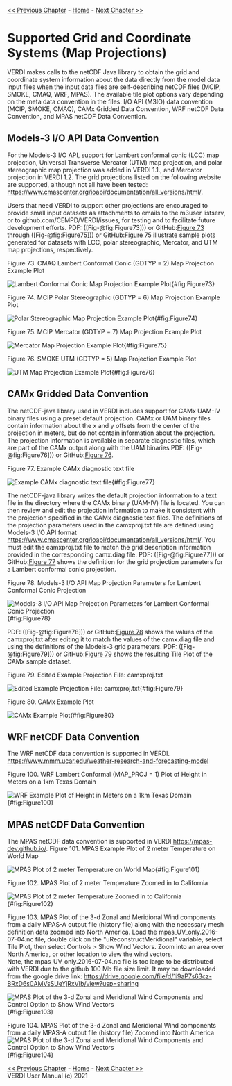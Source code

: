 <!-- BEGIN COMMENT -->
  
[<< Previous Chapter](VERDI_ch11.md) - [Home](README.md) - [Next Chapter >>](VERDI_ch13.md)

<!-- END COMMENT -->

Supported Grid and Coordinate Systems (Map Projections)
======================================

VERDI makes calls to the netCDF Java library to obtain the grid and coordinate system information about the data directly from the model data input files when the input data files are self-describing netCDF files (MCIP, SMOKE, CMAQ, WRF, MPAS). The available tile plot options vary depending on the meta data convention in the files: I/O API (M3IO) data convention (MCIP, SMOKE, CMAQ), CAMx Gridded Data Convention, WRF netCDF Data Convention, and MPAS netCDF Data Convention. 

Models-3 I/O API Data Convention
----------------------

For the Models-3 I/O API, support for Lambert conformal conic (LCC) map projection, Universal Transverse Mercator (UTM) map projection, and polar stereographic map projection was added in VERDI 1.1., and Mercator projection in VERDI 1.2. The grid projections listed on the following website are supported, although not all have been tested: 
https://www.cmascenter.org/ioapi/documentation/all_versions/html/.

Users that need VERDI to support other projections are encouraged to provide small input datasets as attachments to emails to the m3user listserv, or to github.com/CEMPD/VERDI/issues, for testing and to facilitate future development efforts. PDF: ([Fig-@fig:Figure73])) or GitHub:[Figure 73](#Figure73) through ([Fig-@fig:Figure75])) or GitHub:[Figure 75](#Figure75) illustrate sample plots generated for datasets with LCC, polar stereographic, Mercator, and UTM map projections, respectively.

Figure 73. CMAQ Lambert Conformal Conic (GDTYP = 2) Map Projection Example Plot<br>

![Lambert Conformal Conic Map Projection Example Plot](./media/image073.png){#fig:Figure73}


Figure 74. MCIP Polar Stereographic (GDTYP = 6) Map Projection Example Plot<br>

![Polar Stereographic Map Projection Example Plot](./media/image074.png){#fig:Figure74}


Figure 75. MCIP Mercator (GDTYP = 7) Map Projection Example Plot<br>

![Mercator Map Projection Example Plot](./media/image075.png){#fig:Figure75}


Figure 76. SMOKE UTM (GDTYP = 5) Map Projection Example Plot<br>

![UTM Map Projection Example Plot](./media/image076.png){#fig:Figure76}


CAMx Gridded Data Convention
--------------------------

The netCDF-java library used in VERDI includes support for CAMx UAM-IV binary files using a preset default projection. CAMx or UAM binary files contain information about the x and y offsets from the center of the projection in meters, but do not contain information about the projection. The projection information is available in separate diagnostic files, which are part of the CAMx output along with the UAM binaries PDF: ([Fig-@fig:Figure76])) or GitHub:[Figure 76](#Figure76).



Figure 77. Example CAMx diagnostic text file<br>

![Example CAMx diagnostic text file](./media/image077.png){#fig:Figure77}



The netCDF-java library writes the default projection information to a text file in the directory where the CAMx binary (UAM-IV) file is located. You can then review and edit the projection information to make it consistent with the projection specified in the CAMx diagnostic text files. The definitions of the projection parameters used in the camxproj.txt file are defined using Models-3 I/O API format https://www.cmascenter.org/ioapi/documentation/all_versions/html/. You must edit the camxproj.txt file to match the grid description information provided in the corresponding camx.diag file.  PDF: ([Fig-@fig:Figure77])) or GitHub:[Figure 77](#Figure77) shows the definition for the grid projection parameters for a Lambert conformal conic projection.


Figure 78. Models-3 I/O API Map Projection Parameters for Lambert Conformal Conic Projection<br>

![Models-3 I/O API Map Projection Parameters for Lambert Conformal Conic Projection](./media/image078.png){#fig:Figure78}

 PDF: ([Fig-@fig:Figure78])) or GitHub:[Figure 78](#Figure78) shows the values of the camxproj.txt after editing it to match the values of the camx.diag file and using the definitions of the Models-3 grid parameters.  PDF: ([Fig-@fig:Figure79])) or GitHub:[Figure 79](#Figure79)  shows the resulting Tile Plot of the CAMx sample dataset.

Figure 79. Edited Example Projection File: camxproj.txt<br>

![Edited Example Projection File: camxproj.txt](./media/image079.png){#fig:Figure79}


Figure 80. CAMx Example Plot<br>

![CAMx Example Plot](./media/image080.png){#fig:Figure80}

WRF netCDF Data Convention
-------------------------
The WRF netCDF data convention is supported in VERDI. https://www.mmm.ucar.edu/weather-research-and-forecasting-model

Figure 100. WRF Lambert Conformal (MAP_PROJ = 1) Plot of Height in Meters on a 1km Texas Domain<br>

![WRF Example Plot of Height in Meters on a 1km Texas Domain](./media/image100.png){#fig:Figure100}

MPAS netCDF Data Convention
--------------------------
The MPAS netCDF data convention is supported in VERDI https://mpas-dev.github.io/.
Figure 101. MPAS Example Plot of 2 meter Temperature on World Map

![MPAS Plot of 2 meter Temperature on World Map](./media/image101.png){#fig:Figure101}

Figure 102. MPAS Plot of 2 meter Temperature Zoomed in to California

![MPAS Plot of 2 meter Temperature Zoomed in to California](./media/image102.png){#fig:Figure102}

Figure 103. MPAS Plot of the 3-d Zonal and Meridional Wind components from a daily MPAS-A output file (history file) along with the necessary mesh definition data zoomed into North America. Load the mpas_UV_only.2016-07-04.nc file, double click on the "uReconstructMeridional" variable, select Tile Plot, then select Controls > Show Wind Vectors. Zoom into an area over North America, or other location to view the wind vectors.  
Note, the mpas_UV_only.2016-07-04.nc file is too large to be distributed with VERDI due to the github 100 Mb file size limit. It may be downloaded from the google drive link: https://drive.google.com/file/d/1i9aP7s63cz-BRxD6s0AMVsSUeYjRxVIb/view?usp=sharing

![MPAS Plot of the 3-d Zonal and Meridional Wind Components and Control Option to Show Wind Vectors](./media/image103.png){#fig:Figure103}


Figure 104. MPAS Plot of the 3-d Zonal and Meridional Wind components from a daily MPAS-A output file (history file) Zoomed into North America 
![MPAS Plot of the 3-d Zonal and Meridional Wind Components and Control Option to Show Wind Vectors](./media/image104.png){#fig:Figure104}




<!-- BEGIN COMMENT -->

[<< Previous Chapter](VERDI_ch11.md) - [Home](README.md) - [Next Chapter >>](VERDI_ch13.md)<br>
VERDI User Manual (c) 2021<br>

<!-- END COMMENT -->

